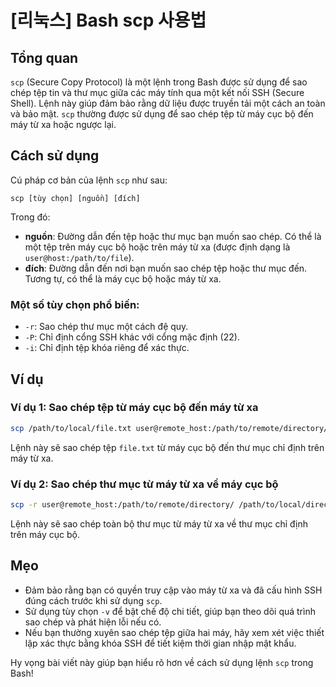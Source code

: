 # [리눅스] Bash scp 사용법

## Tổng quan
`scp` (Secure Copy Protocol) là một lệnh trong Bash được sử dụng để sao chép tệp tin và thư mục giữa các máy tính qua một kết nối SSH (Secure Shell). Lệnh này giúp đảm bảo rằng dữ liệu được truyền tải một cách an toàn và bảo mật. `scp` thường được sử dụng để sao chép tệp từ máy cục bộ đến máy từ xa hoặc ngược lại.

## Cách sử dụng
Cú pháp cơ bản của lệnh `scp` như sau:

```
scp [tùy chọn] [nguồn] [đích]
```

Trong đó:
- **nguồn**: Đường dẫn đến tệp hoặc thư mục bạn muốn sao chép. Có thể là một tệp trên máy cục bộ hoặc trên máy từ xa (được định dạng là `user@host:/path/to/file`).
- **đích**: Đường dẫn đến nơi bạn muốn sao chép tệp hoặc thư mục đến. Tương tự, có thể là máy cục bộ hoặc máy từ xa.

### Một số tùy chọn phổ biến:
- `-r`: Sao chép thư mục một cách đệ quy.
- `-P`: Chỉ định cổng SSH khác với cổng mặc định (22).
- `-i`: Chỉ định tệp khóa riêng để xác thực.

## Ví dụ
### Ví dụ 1: Sao chép tệp từ máy cục bộ đến máy từ xa
```bash
scp /path/to/local/file.txt user@remote_host:/path/to/remote/directory/
```
Lệnh này sẽ sao chép tệp `file.txt` từ máy cục bộ đến thư mục chỉ định trên máy từ xa.

### Ví dụ 2: Sao chép thư mục từ máy từ xa về máy cục bộ
```bash
scp -r user@remote_host:/path/to/remote/directory/ /path/to/local/directory/
```
Lệnh này sẽ sao chép toàn bộ thư mục từ máy từ xa về thư mục chỉ định trên máy cục bộ.

## Mẹo
- Đảm bảo rằng bạn có quyền truy cập vào máy từ xa và đã cấu hình SSH đúng cách trước khi sử dụng `scp`.
- Sử dụng tùy chọn `-v` để bật chế độ chi tiết, giúp bạn theo dõi quá trình sao chép và phát hiện lỗi nếu có.
- Nếu bạn thường xuyên sao chép tệp giữa hai máy, hãy xem xét việc thiết lập xác thực bằng khóa SSH để tiết kiệm thời gian nhập mật khẩu.

Hy vọng bài viết này giúp bạn hiểu rõ hơn về cách sử dụng lệnh `scp` trong Bash!
